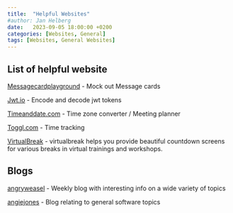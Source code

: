 ```yaml
---
title:  "Helpful Websites"
#author: Jan Helberg
date:   2023-09-05 18:00:00 +0200
categories: [Websites, General]
tags: [Websites, General Websites]
---
```


## List of helpful website
<a href="https://messagecardplayground.azurewebsites.net/" target="_blank">Messagecardplayground</a> - Mock out Message cards

<a href="https://jwt.io/" target="_blank">Jwt.io</a> - Encode and decode jwt tokens

<a href="https://www.timeanddate.com/worldclock/meetingtime.html" target="_blank">Timeanddate.com</a> - Time zone converter / Meeting planner

<a href="https://track.toggl.com/" target="_blank">Toggl.com</a> - Time tracking

<a href="https://www.virtualbreak.org/" target="_blank">VirtualBreak</a> - virtualbreak helps you provide beautiful countdown screens for various breaks in virtual trainings and workshops.

## Blogs
<a href="https://angryweasel.com/blog/" target="_blank">angryweasel</a> - Weekly blog with interesting info on a wide variety of topics

<a href="https://angiejones.tech/" target="_blank">angiejones</a> - Blog relating to general software topics